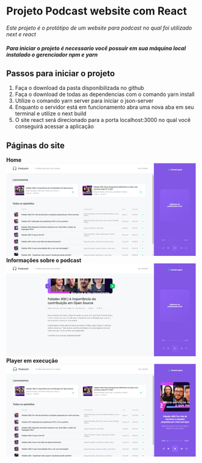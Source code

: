 # Projeto Podcast website com React


*Este projeto é o protótipo de um website para podcast no qual foi utilizado next e react*
##### Para iniciar o projeto é necessario você possuir em sua máquina local instalado o gerenciador npm e yarn
## Passos para iniciar o projeto

 1. Faça o download da pasta disponibilizada no github
 2. Faça o download de todas as dependencias com o comando yarn install
 3. Utilize o comando yarn server para iniciar o json-server
 4. Enquanto o servidor está em funcionamento abra uma nova aba em seu terminal e utilize o next build
 5. O site react será direcionado para a porta localhost:3000 no qual você conseguirá acessar a aplicação
## Páginas do site

**Home**
![Home page da aplicação](https://github.com/Erickson-Eng/NLW-5_Reactjs/blob/main/public/to_readme/home.png)
**Informações sobre o podcast**
![Página com criação dinâmica](https://github.com/Erickson-Eng/NLW-5_Reactjs/blob/main/public/to_readme/Pagina%20dinamica.png)
**Player em execução**
![Tocando o podcast](https://github.com/Erickson-Eng/NLW-5_Reactjs/blob/main/public/to_readme/Podcast%20tocando.png)
